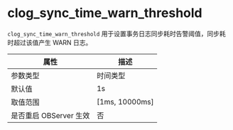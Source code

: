 clog_sync_time_warn_threshold
==================================================

`clog_sync_time_warn_threshold` 用于设置事务日志同步耗时告警阈值，同步耗时超过该值产生 WARN 日志。

|      **属性**      |      **描述**      |
|------------------|------------------|
| 参数类型             | 时间类型             |
| 默认值              | 1s         |
| 取值范围             | \[1ms, 10000ms\] |
| 是否重启 OBServer 生效 | 否                |
